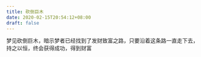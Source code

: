 ```yaml
---
title: 砍倒巨木
date: 2020-02-15T20:54:12+08:00
draft: false
---
```


梦见砍倒巨木，暗示梦者已经找到了发财致富之路，只要沿着这条路一直走下去，持之以恒，终会获得成功，得到财富